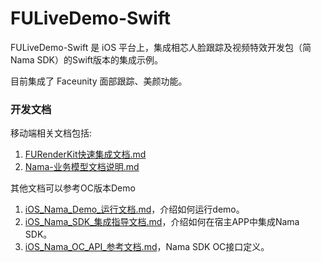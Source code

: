# FULiveDemo-Swift

FULiveDemo-Swift 是 iOS 平台上，集成相芯人脸跟踪及视频特效开发包（简 Nama SDK）的Swift版本的集成示例。

目前集成了 Faceunity 面部跟踪、美颜功能。

### 开发文档

移动端相关文档包括:

1. [FURenderKit快速集成文档.md](./移动端文档/FURenderKit快速集成文档.md)
2. [Nama-业务模型文档说明.md](./移动端文档/Nama-业务模型文档说明.md)  

其他文档可以参考OC版本Demo

1. [iOS_Nama_Demo_运行文档.md](https://github.com/Faceunity/FULiveDemo/blob/master/docs/iOS_Nama_Demo_%E8%BF%90%E8%A1%8C%E6%96%87%E6%A1%A3.md)，介绍如何运行demo。  
2. [iOS_Nama_SDK_集成指导文档.md](https://github.com/Faceunity/FULiveDemo/blob/master/docs/iOS_Nama_SDK_%E9%9B%86%E6%88%90%E6%8C%87%E5%AF%BC%E6%96%87%E6%A1%A3.md)，介绍如何在宿主APP中集成Nama SDK。   
3. [iOS_Nama_OC_API_参考文档.md](https://github.com/Faceunity/FULiveDemo/blob/master/docs/iOS_Nama_OC_API_%E5%8F%82%E8%80%83%E6%96%87%E6%A1%A3.md)，Nama SDK OC接口定义。  
